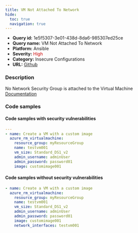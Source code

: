 ```yaml
---
title: VM Not Attached To Network
hide:
  toc: true
  navigation: true
---
```


<style>
  .highlight .hll {
    background-color: #ff171742;
  }
  .md-content {
    max-width: 1100px;
    margin: 0 auto;
  }
</style>

-   **Query id:** 1e5f5307-3e01-438d-8da6-985307ed25ce
-   **Query name:** VM Not Attached To Network
-   **Platform:** Ansible
-   **Severity:** <span style="color:#C00">High</span>
-   **Category:** Insecure Configurations
-   **URL:** [Github](https://github.com/Checkmarx/kics/tree/master/assets/queries/ansible/azure/vm_not_attached_to_network)

### Description
No Network Security Group is attached to the Virtual Machine<br>
[Documentation](https://docs.ansible.com/ansible/latest/collections/azure/azcollection/azure_rm_virtualmachine_module.html#parameter-network_interface_names)

### Code samples
#### Code samples with security vulnerabilities
```yaml title="Postitive test num. 1 - yaml file" hl_lines="3"
---
- name: Create a VM with a custom image
  azure_rm_virtualmachine:
    resource_group: myResourceGroup
    name: testvm001
    vm_size: Standard_DS1_v2
    admin_username: adminUser
    admin_password: password01
    image: customimage001

```


#### Code samples without security vulnerabilities
```yaml title="Negative test num. 1 - yaml file"
- name: Create a VM with a custom image
  azure_rm_virtualmachine:
    resource_group: myResourceGroup
    name: testvm001
    vm_size: Standard_DS1_v2
    admin_username: adminUser
    admin_password: password01
    image: customimage001
    network_interfaces: testvm001

```

